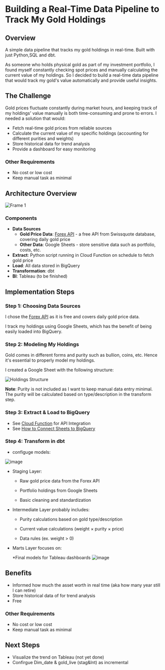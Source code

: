 # Building a Real-Time Data Pipeline to Track My Gold Holdings

## Overview

A simple data pipeline that tracks my gold holdings in real-time. Built with just Python,SQL and dbt.

As someone who holds physical gold as part of my investment portfolio, I found myself constantly checking spot prices and manually calculating the current value of my holdings. So I decided to build a real-time data pipeline that would track my gold's value automatically and provide useful insights.

## The Challenge

Gold prices fluctuate constantly during market hours, and keeping track of my holdings' value manually is both time-consuming and prone to errors. I needed a solution that would:

* Fetch real-time gold prices from reliable sources
* Calculate the current value of my specific holdings (accounting for different purities and weights)
* Store historical data for trend analysis
* Provide a dashboard for easy monitoring

### Other Requirements

* No cost or low cost
* Keep manual task as minimal

## Architecture Overview

![Frame 1](https://github.com/user-attachments/assets/536acab5-86a9-42fe-b745-f93a95783dda)

### Components

* **Data Sources**
  * **Gold Price Data**: [Forex API](https://forex-data-feed.swissquote.com/public-quotes/bboquotes/instrument/XAU/EUR) - a free API from Swissquote database, covering daily gold price
  * **Other Data**: Google Sheets - store sensitive data such as portfolio, costs, etc.
* **Extract**: Python script running in Cloud Function on schedule to fetch gold price
* **Load**: All data stored in BigQuery
* **Transformation**: dbt
* **BI**: Tableau (to be finished)

## Implementation Steps

### Step 1: Choosing Data Sources

I chose the [Forex API](https://forex-data-feed.swissquote.com/public-quotes/bboquotes/instrument/XAU/EUR) as it is free and covers daily gold price data.

I track my holdings using Google Sheets, which has the benefit of being easily loaded into BigQuery.

### Step 2: Modeling My Holdings

Gold comes in different forms and purity such as bullion, coins, etc. Hence it's essential to properly model my holdings.

I created a Google Sheet with the following structure:

![Holdings Structure](https://github.com/user-attachments/assets/be5b645b-a627-4879-875e-b202d397f089)

**Note**: Purity is not included as I want to keep manual data entry minimal. The purity will be calculated based on type/description in the transform step.

### Step 3: Extract & Load to BigQuery

* See [Cloud Function](https://github.com/plnh/dbt_project/tree/main/cloud_function) for API Integration
* See [How to Connect Sheets to BigQuery](https://support.google.com/docs/answer/9702507?hl=en)

### Step 4: Transform in dbt

* configuge models:

![image](https://github.com/user-attachments/assets/f0891404-fef9-4b5d-aa4b-2eceeed29177)

* Staging Layer:

  * Raw gold price data from the Forex API

  * Portfolio holdings from Google Sheets

  * Basic cleaning and standardization
 
* Intermediate Layer probably includes:

  * Purity calculations based on gold type/description

  * Current value calculations (weight × purity × price)

  * Data rules (ex. weight > 0)
  
* Marts Layer focuses on:

  *Final models for Tableau dashboards
![image](https://github.com/user-attachments/assets/411cbfb5-795e-4683-8cd8-2ee15be16250)

## Benefits
* Informed how much the asset worth in real time (aka how many year still I can retire)
* Store historical data of  for trend analysis 
* Free

### Other Requirements

* No cost or low cost
* Keep manual task as minimal
## Next Steps
* Visualize the trend on Tableau (not yet done)
* Confirgue Dim_date & gold_live (stag&Int) as incremental



